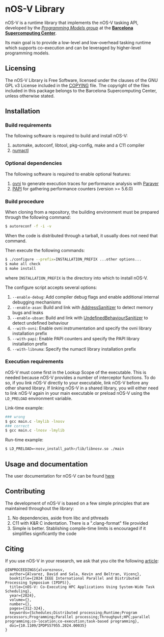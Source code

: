 # nOS-V Library

nOS-V is a runtime library that implements the nOS-V tasking API,
developed by the [*Programming Models group*](https://pm.bsc.es/)
at the [**Barcelona Supercomputing Center**](http://www.bsc.es/).

Its main goal is to provide a low-level and low-overhead tasking
runtime which supports co-execution and can be leveraged by higher-level
programming models.

## Licensing

The nOS-V Library is Free Software, licensed under the clauses of the
GNU GPL v3 License included in the [COPYING](COPYING) file.
The copyright of the files included in this package belongs to the
Barcelona Supercomputing Center, unless otherwise stated.

## Installation

### Build requirements

The following software is required to build and install nOS-V:

1. automake, autoconf, libtool, pkg-config, make and a C11 compiler
1. [numactl](http://oss.sgi.com/projects/libnuma/)

### Optional dependencies

The following software is required to enable optional features:

1. [ovni](https://github.com/bsc-pm/ovni) to generate execution traces for performance analysis with [Paraver](https://tools.bsc.es/paraver)
1. [PAPI](http://icl.utk.edu/papi/software/) for gathering performance counters (version >= 5.6.0)

### Build procedure

When cloning from a repository, the building environment must be prepared through the following command:

```sh
$ autoreconf -f -i -v
```

When the code is distributed through a tarball, it usually does not need that command.

Then execute the following commands:

```sh
$ ./configure --prefix=INSTALLATION_PREFIX ...other options...
$ make all check
$ make install
```

where `INSTALLATION_PREFIX` is the directory into which to install nOS-V.

The configure script accepts several options:

1. `--enable-debug`: Add compiler debug flags and enable additional internal debugging mechanisms
1. `--enable-asan`: Build and link with [AddressSanitizer](https://github.com/google/sanitizers/wiki/AddressSanitizer) to detect memory bugs and leaks
1. `--enable-ubsan`: Build and link with [UndefinedBehaviourSanitizer](https://clang.llvm.org/docs/UndefinedBehaviorSanitizer.html) to detect undefined behaviour
1. `--with-ovni`: Enable ovni instrumentation and specify the ovni library installation prefix
1. `--with-papi`: Enable PAPI counters and specify the PAPI library installation prefix
1. `--with-libnuma`: Specify the numactl library installation prefix

### Execution requirements

nOS-V must come first in the Lookup Scope of the executable. This is needed because nOS-V provides a number of interceptor functions. To do so, if you link nOS-V directly to your executable, link nOS-V before any other shared library. If linking nOS-V in a shared library, you will either need to link nOS-V again in your main executable or preload nOS-V using the `LD_PRELOAD` environment variable.

Link-time example:

```sh
### wrong
$ gcc main.c -lmylib -lnosv
### correct
$ gcc main.c -lnosv -lmylib
```

Run-time example:

```sh
$ LD_PRELOAD=<nosv_install_path>/lib/libnosv.so ./main
```

## Usage and documentation

The user documentation for nOS-V can be found [here](docs/index.md)

## Contributing

The development of nOS-V is based on a few simple principles that are maintained throughout the library:

1. No dependencies, aside from libc and pthreads
1. C11 with K&R C indentation. There is a ".clang-format" file provided
1. Simple is better. Stablishing compile-time limits is encouraged if it simplifies significantly the code

## Citing

If you use nOS-V in your research, we ask that you cite the following [article](https://ieeexplore.ieee.org/document/10579254):

```
@INPROCEEDINGS{alvareznosv,
  author={Álvarez, David and Sala, Kevin and Beltran, Vicenç},
  booktitle={2024 IEEE International Parallel and Distributed Processing Symposium (IPDPS)},
  title={nOS-V: Co-Executing HPC Applications Using System-Wide Task Scheduling},
  year={2024},
  volume={},
  number={},
  pages={312-324},
  keywords={Schedules;Distributed processing;Runtime;Program processors;Programming;Parallel processing;Throughput;HPC;parallel programming;co-location;co-execution;task-based programming},
  doi={10.1109/IPDPS57955.2024.00035}
}
```
